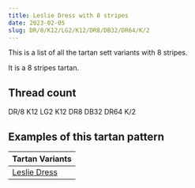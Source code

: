 ```yaml
---
title: Leslie Dress with 8 stripes
date: 2023-02-05
slug: DR/8/K12/LG2/K12/DR8/DB32/DR64/K/2
---
```

This is a list of all the tartan sett variants with 8 stripes.

It is a 8 stripes tartan.


## Thread count
DR/8 K12 LG2 K12 DR8 DB32 DR64 K/2

## Examples of this tartan pattern

| Tartan Variants |
|---------------|
| [Leslie Dress](/variants/dr/8/k12/lg2/k12/dr8/db32/dr64/k/2-db000052-draa0000-k000000-lgaaaa00)||

